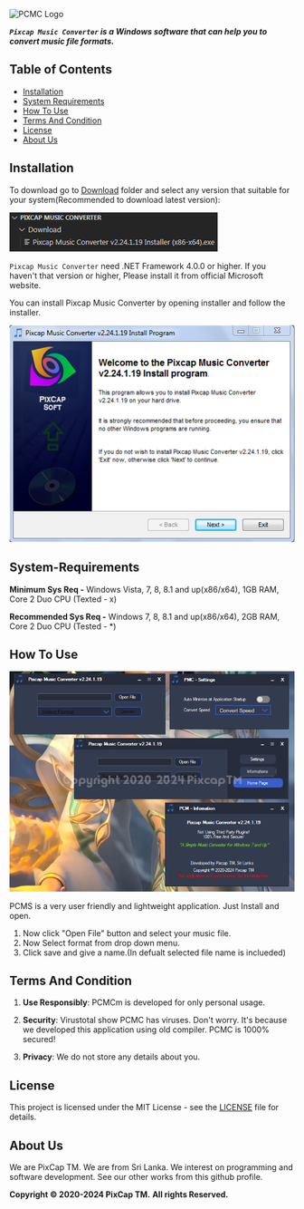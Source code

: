 
![PCMC Logo](./img/PCMCLogo.png)

**_`Pixcap Music Converter` is a Windows software that can help you to convert music file formats._**

## Table of Contents

- [Installation](#installation)
- [System Requirements](#System-Requirements)
- [How To Use](#how-to-use)
- [Terms And Condition](#terms-and-condition)
- [License](#license)
- [About Us](#about-us)

## Installation

To download go to [Download](https://github.com/ranujasanmir/pixcapmusicconverter/download) folder and select any version that suitable for your system(Recommended to download latest version):

![Download PCMC](./img/install.PNG)

`Pixcap Music Converter` need .NET Framework 4.0.0 or higher. If you haven't that version or higher, Please install it from official Microsoft website.

You can install Pixcap Music Converter by opening installer and follow the installer.

![PCMC Installer](./img/installer.PNG)

## System-Requirements

**Minimum Sys Req -** Windows Vista, 7, 8, 8.1 and up(x86/x64), 1GB RAM, Core 2 Duo CPU (Texted - x)

**Recommended Sys Req -** Windows 7, 8, 8.1 and up(x86/x64), 2GB RAM, Core 2 Duo CPU (Tested - *)

## How To Use

![PCMC Screen](./img/PCMC2.png)

PCMS is a very user friendly and lightweight application. Just Install and open.

1) Now click "Open File" button and select your music file.
2) Now Select format from drop down menu.
3) Click save and give a name.(In defualt selected file name is inclueded)

## Terms And Condition

1. **Use Responsibly**: PCMCm is developed for only personal usage.

2. **Security**: Virustotal show PCMC has viruses. Don't worry. It's because we developed this application using old compiler. PCMC is 1000% secured! 

3. **Privacy**: We do not store any details about you.

## License

This project is licensed under the MIT License - see the [LICENSE](LICENSE) file for details.

## About Us

We are PixCap TM. We are from Sri Lanka. We interest on programming and software development. See our other works from this github profile.

**Copyright © 2020-2024 PixCap TM.**
**All rights Reserved.**


